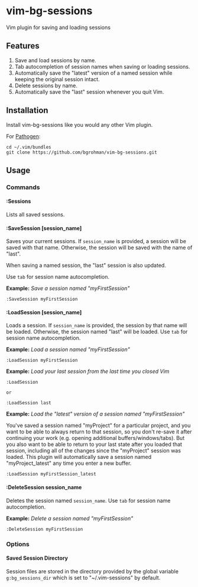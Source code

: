 # vim-bg-sessions
Vim plugin for saving and loading sessions

## Features
1. Save and load sessions by name.
2. Tab autocompletion of session names when saving or loading sessions.
3. Automatically save the "latest" version of a named session while keeping the original session intact.
4. Delete sessions by name.
5. Automatically save the "last" session whenever you quit Vim.

## Installation
Install vim-bg-sessions like you would any other Vim plugin.

For [Pathogen](https://github.com/tpope/vim-pathogen):
```
cd ~/.vim/bundles
git clone https://github.com/bgrohman/vim-bg-sessions.git
```

## Usage

### Commands

#### :Sessions
Lists all saved sessions.

#### :SaveSession [session_name]
Saves your current sessions. If `session_name` is provided, a session will be saved with that name. Otherwise, the session will be saved with the name of "last".

When saving a named session, the "last" session is also updated.

Use `tab` for session name autocompletion.

__Example:__ _Save a session named "myFirstSession"_
```
:SaveSession myFirstSession
```

#### :LoadSession [session_name]
Loads a session. If `session_name` is provided, the session by that name will be loaded. Otherwise, the session named "last" will be loaded. Use `tab` for session name autocompletion.

__Example:__ _Load a session named "myFirstSession"_
```
:LoadSession myFirstSession
```

__Example:__ _Load your last session from the last time you closed Vim_
```
:LoadSession

or

:LoadSession last
```

__Example:__ _Load the "latest" version of a session named "myFirstSession"_

You've saved a session named "myProject" for a particular project, and you want to be able to always return to that session, so you don't re-save it after continuing your work (e.g. opening additional buffers/windows/tabs). But you also want to be able to return to your last state after you loaded that session, including all of the changes since the "myProject" session was loaded. This plugin will automatically save a session named "myProject_latest" any time you enter a new buffer.
```
:LoadSession myFirstSession_latest
```

#### :DeleteSession session_name
Deletes the session named `session_name`. Use `tab` for session name autocompletion.

__Example:__ _Delete a session named "myFirstSession"_
```
:DeleteSession myFirstSession
```

### Options

#### Saved Session Directory
Session files are stored in the directory provided by the global variable `g:bg_sessions_dir` which is set to "~/.vim-sessions" by default.
